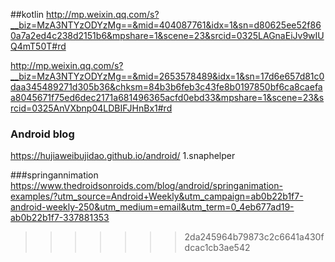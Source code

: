 ##kotlin
http://mp.weixin.qq.com/s?__biz=MzA3NTYzODYzMg==&mid=404087761&idx=1&sn=d80625ee52f860a7a2ed4c238d2151b6&mpshare=1&scene=23&srcid=0325LAGnaEiJv9wIUQ4mT50T#rd

http://mp.weixin.qq.com/s?__biz=MzA3NTYzODYzMg==&mid=2653578489&idx=1&sn=17d6e657d81c0daa345489271d305b36&chksm=84b3b6feb3c43fe8b0197850bf6ca8caefaa8045671f75ed6dec2171a681496365acfd0ebd33&mpshare=1&scene=23&srcid=0325AnVXbnp04LDBIFJHnBx1#rd





### Android blog
https://hujiaweibujidao.github.io/android/
1.snaphelper

###springannimation
https://www.thedroidsonroids.com/blog/android/springanimation-examples/?utm_source=Android+Weekly&utm_campaign=ab0b22b1f7-android-weekly-250&utm_medium=email&utm_term=0_4eb677ad19-ab0b22b1f7-337881353
>>>>>>> 2da245964b79873c2c6641a430fdcac1cb3ae542
